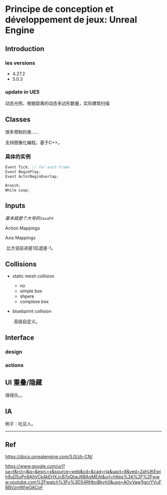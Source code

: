 # Principe de conception et développement de jeux: Unreal Engine

## Introduction

### les versions

- 4.27.2
- 5.0.3

### update in UE5

动态光照，根据距离的动态多边形数量，实际建筑扫描

## Classes

很多预制的类……

支持图像化编程。基于C++。

### 具体的实例

```c++
Event Tick; // for each frame
Event BeginPlay;
Event ActorBeginOverlap;

Branch;
While Loop;
```

## Inputs

*基本就是个大号的`JavaFX`*

Action Mappings

Axis Mappings

​	比方说前进是1后退是-1。

## Collisions

- static mesh collision

  - no
  - simple box
  - shpere
  - complexe box

- bluebprint collision

  ​	高级自定义。

## Interface

### design

### actions

## UI 重叠/隐藏

得得乐。。

## IA
例子：吃豆人。

----

## Ref

https://docs.unrealengine.com/5.0/zh-CN/

https://www.google.com/url?sa=t&rct=j&q=&esrc=s&source=web&cd=&cad=rja&uact=8&ved=2ahUKEwih9uD5uPn6AhVCk4kEHXJcB7oQtwJ6BAgMEAI&url=https%3A%2F%2Fwww.youtube.com%2Fwatch%3Fv%3DS4RHbnBkyh0&usg=AOvVaw1lgcrYVuFBBVzmNfwOACoF

